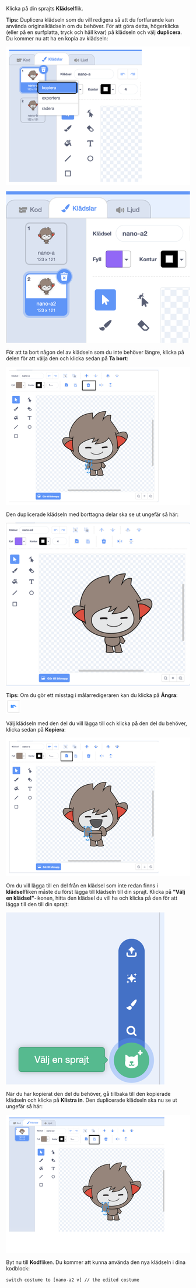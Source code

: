 Klicka på din sprajts **Klädsel**flik.

**Tips:** Duplicera klädseln som du vill redigera så att du fortfarande kan använda originalklädseln om du behöver. För att göra detta, högerklicka (eller på en surfplatta, tryck och håll kvar) på klädseln och välj **duplicera**. Du kommer nu att ha en kopia av klädseln:

!["Duplicera"-alternativet markerat i menyn.](images/nano-duplicate-costume.png)

![Den duplicerade klädseln finns precis under originalklädseln i klädselfliken.](images/nano-a2-costume.png)

För att ta bort någon del av klädseln som du inte behöver längre, klicka på delen för att välja den och klicka sedan på **Ta bort**:

![Nano-a2-klädseln med en arm vald.](images/nano-arm-selected.png)

Den duplicerade klädseln med borttagna delar ska se ut ungefär så här:

![Nano-a2-klädseln med en borttagen arm.](images/nano-arm-deleted.png)

**Tips:** Om du gör ett misstag i målarredigeraren kan du klicka på **Ångra**: !["Ångra"-ikonen.](images/nano-undo.png)

Välj klädseln med den del du vill lägga till och klicka på den del du behöver, klicka sedan på **Kopiera**:

![Nano-c-klädseln med en arm vald.](images/nano-c-arm-selected.png)

Om du vill lägga till en del från en klädsel som inte redan finns i **klädsel**fliken måste du först lägga till klädseln till din sprajt. Klicka på **"Välj en klädsel"**-ikonen, hitta den klädsel du vill ha och klicka på den för att lägga till den till din sprajt:

!["Välj en kostym"-ikonen markerad.](images/choose-a-costume.png)

När du har kopierat den del du behöver, gå tillbaka till den kopierade klädseln och klicka på **Klistra in**. Den duplicerade klädseln ska nu se ut ungefär så här:

![Nano-a2-klädseln med armen från nano-c-klädseln.](images/nano-a2-new-arm.png)

Byt nu till **Kod**fliken. Du kommer att kunna använda den nya klädseln i dina kodblock:

```blocks3
switch costume to [nano-a2 v] // the edited costume
```
